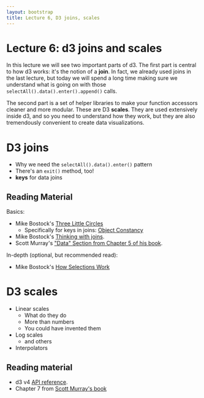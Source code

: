 ```yaml
---
layout: bootstrap
title: Lecture 6, D3 joins, scales
---
```


# Lecture 6: d3 joins and scales

In this lecture we will see two important parts of d3. The first part
is central to how d3 works: it's the notion of a **join**. In fact, we
already used joins in the last lecture, but today we will
spend a long time making sure we understand what is going on with
those `selectAll().data().enter().append()` calls.

The second part is a set of helper libraries to make your function
accessors cleaner and more modular. These are D3 **scales**. They are
used extensively inside d3, and so you need to understand how they
work, but they are also tremendously convenient to create data
visualizations.


# D3 joins

* Why we need the `selectAll().data().enter()` pattern
* There's an `exit()` method, too!
* **keys** for data joins

## Reading Material

Basics:

* Mike Bostock's [Three Little Circles](https://bost.ocks.org/mike/circles/)
  * Specifically for keys in joins: [Object Constancy](https://bost.ocks.org/mike/constancy/)
* Mike Bostock's
  [Thinking with joins](https://bost.ocks.org/mike/join/).
* Scott Murray's
  ["Data" Section from Chapter 5 of his book](http://chimera.labs.oreilly.com/books/1230000000345/ch05.html#_data).

In-depth (optional, but recommended read):

* Mike Bostock's
  [How Selections Work](https://bost.ocks.org/mike/selection/)

# D3 scales

* Linear scales
  * What do they do
  * More than numbers
  * You could have invented them
* Log scales
  * and others
* Interpolators

## Reading material

* d3 v4
  [API reference](https://github.com/d3/d3/blob/master/API.md#scales-d3-scale).
* Chapter 7 from [Scott Murray's book](http://chimera.labs.oreilly.com/books/1230000000345/ch07.html)
